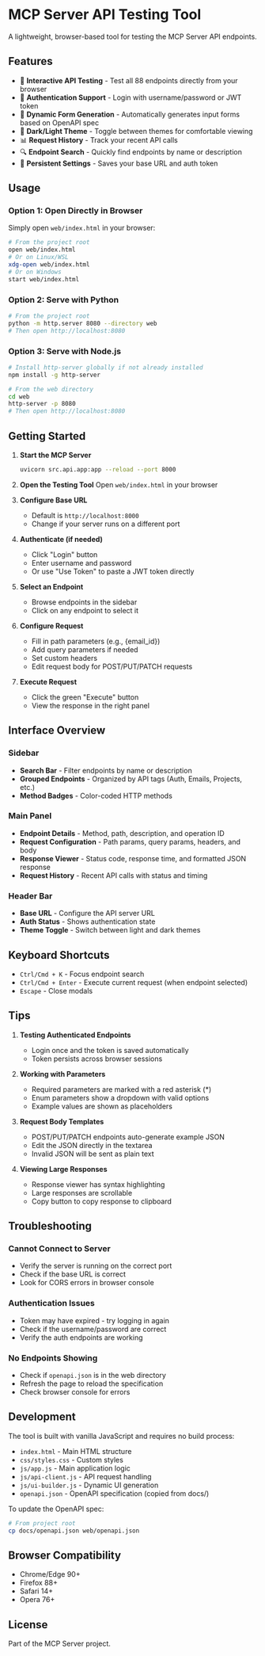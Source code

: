 # MCP Server API Testing Tool

A lightweight, browser-based tool for testing the MCP Server API endpoints.

## Features

- 🚀 **Interactive API Testing** - Test all 88 endpoints directly from your browser
- 🔐 **Authentication Support** - Login with username/password or JWT token
- 📝 **Dynamic Form Generation** - Automatically generates input forms based on OpenAPI spec
- 🎨 **Dark/Light Theme** - Toggle between themes for comfortable viewing
- 📊 **Request History** - Track your recent API calls
- 🔍 **Endpoint Search** - Quickly find endpoints by name or description
- 💾 **Persistent Settings** - Saves your base URL and auth token

## Usage

### Option 1: Open Directly in Browser
Simply open `web/index.html` in your browser:
```bash
# From the project root
open web/index.html
# Or on Linux/WSL
xdg-open web/index.html
# Or on Windows
start web/index.html
```

### Option 2: Serve with Python
```bash
# From the project root
python -m http.server 8080 --directory web
# Then open http://localhost:8080
```

### Option 3: Serve with Node.js
```bash
# Install http-server globally if not already installed
npm install -g http-server

# From the web directory
cd web
http-server -p 8080
# Then open http://localhost:8080
```

## Getting Started

1. **Start the MCP Server**
   ```bash
   uvicorn src.api.app:app --reload --port 8000
   ```

2. **Open the Testing Tool**
   Open `web/index.html` in your browser

3. **Configure Base URL**
   - Default is `http://localhost:8000`
   - Change if your server runs on a different port

4. **Authenticate (if needed)**
   - Click "Login" button
   - Enter username and password
   - Or use "Use Token" to paste a JWT token directly

5. **Select an Endpoint**
   - Browse endpoints in the sidebar
   - Click on any endpoint to select it

6. **Configure Request**
   - Fill in path parameters (e.g., {email_id})
   - Add query parameters if needed
   - Set custom headers
   - Edit request body for POST/PUT/PATCH requests

7. **Execute Request**
   - Click the green "Execute" button
   - View the response in the right panel

## Interface Overview

### Sidebar
- **Search Bar** - Filter endpoints by name or description
- **Grouped Endpoints** - Organized by API tags (Auth, Emails, Projects, etc.)
- **Method Badges** - Color-coded HTTP methods

### Main Panel
- **Endpoint Details** - Method, path, description, and operation ID
- **Request Configuration** - Path params, query params, headers, and body
- **Response Viewer** - Status code, response time, and formatted JSON response
- **Request History** - Recent API calls with status and timing

### Header Bar
- **Base URL** - Configure the API server URL
- **Auth Status** - Shows authentication state
- **Theme Toggle** - Switch between light and dark themes

## Keyboard Shortcuts

- `Ctrl/Cmd + K` - Focus endpoint search
- `Ctrl/Cmd + Enter` - Execute current request (when endpoint selected)
- `Escape` - Close modals

## Tips

1. **Testing Authenticated Endpoints**
   - Login once and the token is saved automatically
   - Token persists across browser sessions

2. **Working with Parameters**
   - Required parameters are marked with a red asterisk (*)
   - Enum parameters show a dropdown with valid options
   - Example values are shown as placeholders

3. **Request Body Templates**
   - POST/PUT/PATCH endpoints auto-generate example JSON
   - Edit the JSON directly in the textarea
   - Invalid JSON will be sent as plain text

4. **Viewing Large Responses**
   - Response viewer has syntax highlighting
   - Large responses are scrollable
   - Copy button to copy response to clipboard

## Troubleshooting

### Cannot Connect to Server
- Verify the server is running on the correct port
- Check if the base URL is correct
- Look for CORS errors in browser console

### Authentication Issues
- Token may have expired - try logging in again
- Check if the username/password are correct
- Verify the auth endpoints are working

### No Endpoints Showing
- Check if `openapi.json` is in the web directory
- Refresh the page to reload the specification
- Check browser console for errors

## Development

The tool is built with vanilla JavaScript and requires no build process:

- `index.html` - Main HTML structure
- `css/styles.css` - Custom styles
- `js/app.js` - Main application logic
- `js/api-client.js` - API request handling
- `js/ui-builder.js` - Dynamic UI generation
- `openapi.json` - OpenAPI specification (copied from docs/)

To update the OpenAPI spec:
```bash
# From project root
cp docs/openapi.json web/openapi.json
```

## Browser Compatibility

- Chrome/Edge 90+
- Firefox 88+
- Safari 14+
- Opera 76+

## License

Part of the MCP Server project.